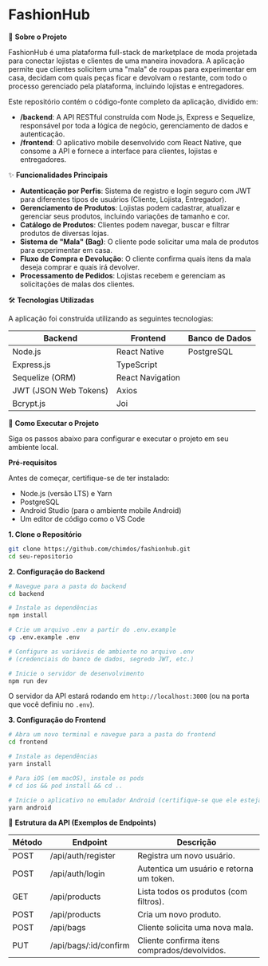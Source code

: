 # FashionHub

📖 **Sobre o Projeto**

FashionHub é uma plataforma full-stack de marketplace de moda projetada para conectar lojistas e clientes de uma maneira inovadora. A aplicação permite que clientes solicitem uma "mala" de roupas para experimentar em casa, decidam com quais peças ficar e devolvam o restante, com todo o processo gerenciado pela plataforma, incluindo lojistas e entregadores.

Este repositório contém o código-fonte completo da aplicação, dividido em:

- **/backend**: A API RESTful construída com Node.js, Express e Sequelize, responsável por toda a lógica de negócio, gerenciamento de dados e autenticação.
- **/frontend**: O aplicativo mobile desenvolvido com React Native, que consome a API e fornece a interface para clientes, lojistas e entregadores.

✨ **Funcionalidades Principais**

- **Autenticação por Perfis**: Sistema de registro e login seguro com JWT para diferentes tipos de usuários (Cliente, Lojista, Entregador).
- **Gerenciamento de Produtos**: Lojistas podem cadastrar, atualizar e gerenciar seus produtos, incluindo variações de tamanho e cor.
- **Catálogo de Produtos**: Clientes podem navegar, buscar e filtrar produtos de diversas lojas.
- **Sistema de "Mala" (Bag)**: O cliente pode solicitar uma mala de produtos para experimentar em casa.
- **Fluxo de Compra e Devolução**: O cliente confirma quais itens da mala deseja comprar e quais irá devolver.
- **Processamento de Pedidos**: Lojistas recebem e gerenciam as solicitações de malas dos clientes.

🛠️ **Tecnologias Utilizadas**

A aplicação foi construída utilizando as seguintes tecnologias:

| Backend                | Frontend             | Banco de Dados |
| ---------------------- | -------------------- | -------------- |
| Node.js                | React Native         | PostgreSQL     |
| Express.js             | TypeScript           |                |
| Sequelize (ORM)        | React Navigation     |                |
| JWT (JSON Web Tokens)  | Axios                |                |
| Bcrypt.js              | Joi                  |                |

🚀 **Como Executar o Projeto**

Siga os passos abaixo para configurar e executar o projeto em seu ambiente local.

**Pré-requisitos**

Antes de começar, certifique-se de ter instalado:

- Node.js (versão LTS) e Yarn
- PostgreSQL
- Android Studio (para o ambiente mobile Android)
- Um editor de código como o VS Code

**1. Clone o Repositório**

```bash
git clone https://github.com/chimdos/fashionhub.git
cd seu-repositorio
```

**2. Configuração do Backend**

```bash
# Navegue para a pasta do backend
cd backend

# Instale as dependências
npm install

# Crie um arquivo .env a partir do .env.example
cp .env.example .env

# Configure as variáveis de ambiente no arquivo .env
# (credenciais do banco de dados, segredo JWT, etc.)

# Inicie o servidor de desenvolvimento
npm run dev
```

O servidor da API estará rodando em `http://localhost:3000` (ou na porta que você definiu no `.env`).

**3. Configuração do Frontend**

```bash
# Abra um novo terminal e navegue para a pasta do frontend
cd frontend

# Instale as dependências
yarn install

# Para iOS (em macOS), instale os pods
# cd ios && pod install && cd ..

# Inicie o aplicativo no emulador Android (certifique-se que ele esteja aberto)
yarn android
```

📝 **Estrutura da API (Exemplos de Endpoints)**

| Método | Endpoint                | Descrição                               |
| ------ | ----------------------- | --------------------------------------- |
| POST   | /api/auth/register      | Registra um novo usuário.               |
| POST   | /api/auth/login         | Autentica um usuário e retorna um token. |
| GET    | /api/products           | Lista todos os produtos (com filtros).  |
| POST   | /api/products           | Cria um novo produto.                   |
| POST   | /api/bags               | Cliente solicita uma nova mala.         |
| PUT    | /api/bags/:id/confirm   | Cliente confirma itens comprados/devolvidos. |
